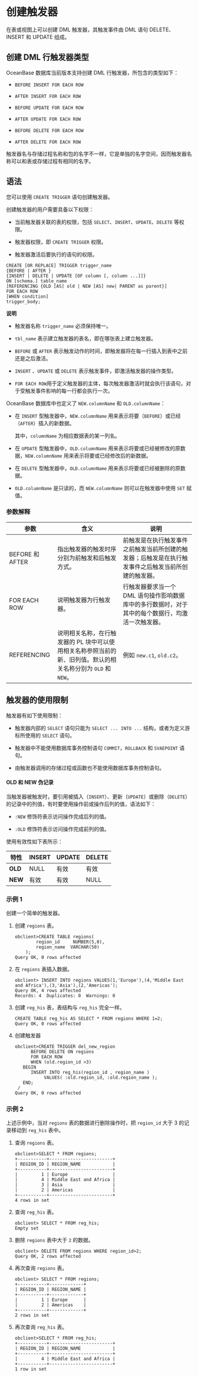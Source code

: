 创建触发器 
==========================

在表或视图上可以创建 DML 触发器，其触发事件由 DML 语句 DELETE、INSERT 和 UPDATE 组成。

创建 DML 行触发器类型 
----------------------------------

OceanBase 数据库当前版本支持创建 DML 行触发器，所包含的类型如下：

* `BEFORE INSERT FOR EACH ROW`

  

* `AFTER INSERT FOR EACH ROW`

  

* `BEFORE UPDATE FOR EACH ROW`

  

* `AFTER UPDATE FOR EACH ROW`

  

* `BEFORE DELETE FOR EACH ROW`

  

* `AFTER DELETE FOR EACH ROW`

  




触发器名与存储过程名称和包的名字不一样，它是单独的名字空间，因而触发器名称可以和表或存储过程有相同的名字。

语法 
-----------------------

您可以使用 `CREATE TRIGGER` 语句创建触发器。

创建触发器的用户需要具备以下权限：

* 当前触发器关联的表的权限，包括 `SELECT`、`INSERT`、`UPDATE`、`DELETE` 等权限。

  

* 触发器权限，即 `CREATE TRIGGER` 权限。

  

* 触发器激活后要执行的语句的权限。

  




```unknow
CREATE [OR REPLACE] TRIGGER trigger_name
{BEFORE | AFTER }
{INSERT | DELETE | UPDATE [OF column [, column ...]]}
ON [schema.] table_name 
[REFERENCING {OLD [AS] old | NEW [AS] new| PARENT as parent}]
FOR EACH ROW
[WHEN condition]
trigger_body;
```


**说明**



* 触发器名称 `trigger_name` 必须保持唯一。

  

* `tbl_name` 表示建立触发器的表名，即在哪张表上建立触发器。

  

* `BEFORE` 或 `AFTER` 表示触发动作的时间，即触发器将在每一行插入到表中之前还是之后激活。

  

* `INSERT` 、`UPDATE` 或 `DELETE` 表示触发事件，即激活触发器的操作类型。

  

* `FOR EACH ROW`用于定义触发器的主体，每次触发器激活时就会执行该语句，对于受触发事件影响的每一行都会执行一次。

  




OceanBase 数据库中也定义了 `NEW.columnName` 和 `OLD.columnName`：

* 在 `INSERT` 型触发器中，`NEW.columnName` 用来表示将要（`BEFORE`）或已经（`AFTER`）插入的新数据。

  其中，`columnName` 为相应数据表的某一列名。
  

* 在 `UPDATE` 型触发器中，`OLD.columnName` 用来表示将要或已经被修改的原数据，`NEW.columnName` 用来表示将要或已经修改后的新数据。

  

* 在 `DELETE` 型触发器中，`OLD.columnName` 用来表示将要或已经被删除的原数据。

  

* `OLD.columnName` 是只读的，而 `NEW.columnName` 则可以在触发器中使用 `SET` 赋值。

  




### 参数解释 



|     **参数**     |                             **含义**                              |                       **说明**                        |
|----------------|-----------------------------------------------------------------|-----------------------------------------------------|
| BEFORE 和 AFTER | 指出触发器的触发时序分别为前触发和后触发方式。                                         | 前触发是在执行触发事件之前触发当前所创建的触发器；后触发是在执行触发事件之后触发当前所创建的触发器。  |
| FOR EACH ROW   | 说明触发器为行触发器。                                                     | 行触发器要求当一个 DML 语句操作影响数据库中的多行数据时，对于其中的每个数据行，均激活一次触发器。 |
| REFERENCING    | 说明相关名称，在行触发器的 PL 块中可以使用相关名称参照当前的新、旧列值。默认的相关名称分别为 `OLD` 和 `NEW`。 | 例如 `new.c1`, `old.c2`。                              |



触发器的使用限制 
-----------------------------

触发器有如下使用限制：

* 触发器内部的 `SELECT` 语句只能为 `SELECT ... INTO ...` 结构，或者为定义游标所使用的 `SELECT` 语句。

  

* 触发器中不能使用数据库事务控制语句 `COMMIT`，`ROLLBACK` 和 `SVAEPOINT` 语句。

  

* 由触发器调用的存储过程或函数也不能使用数据库事务控制语句。

  




#### OLD 和 NEW 伪记录 

当触发器被触发时，要引用被插入（`INSERT`）、更新（`UPDATE`）或删除（`DELETE`）的记录中的列值，有时要使用操作前或操作后列的值，语法如下：

* `:NEW` 修饰符表示访问操作完成后列的值。

  

* `:OLD` 修饰符表示访问操作完成前列的值。

  




使用有效性如下表所示：


| **特性**  | **INSERT** | **UPDATE** | **DELETE** |
|---------|------------|------------|------------|
| **OLD** | NULL       | 有效         | 有效         |
| **NEW** | 有效         | 有效         | NULL       |



### 示例 1 

创建一个简单的触发器。

1. 创建 `regions` 表。

   ```unknow
   obclient>CREATE TABLE regions(
           region_id     NUMBER(5,0),  
           region_name  VARCHAR(50)
       );
   Query OK, 0 rows affected
   ```

   

2. 在 `regions` 表插入数据。

   ```unknow
   obclient> INSERT INTO regions VALUES(1,'Europe'),(4,'Middle East and Africa'),(3,'Asia'),(2,'Americas');
   Query OK, 4 rows affected
   Records: 4  Duplicates: 0  Warnings: 0
   ```

   

3. 创建 `reg_his` 表，表结构与 `reg_his` 完全一样。

   ```unknow
   CREATE TABLE reg_his AS SELECT * FROM regions WHERE 1=2;
   Query OK, 0 rows affected
   ```

   

4. 创建触发器 

   ```unknow
   obclient>CREATE TRIGGER del_new_region
         BEFORE DELETE ON regions 
         FOR EACH ROW
         WHEN (old.region_id >3)
      BEGIN
         INSERT INTO reg_his(region_id , region_name )
              VALUES( :old.region_id, :old.region_name );
      END;
    /
   Query OK, 0 rows affected
   ```

   




### 示例 2 

上述示例中，当对 `regions` 表的数据进行删除操作时，把 `region_id` 大于 3 的记录移动到 `reg_his` 表中。

1. 查询 `regions` 表。

   ```unknow
   obclient>SELECT * FROM regions;
   +-----------+------------------------+
   | REGION_ID | REGION_NAME            |
   +-----------+------------------------+
   |         1 | Europe                 |
   |         4 | Middle East and Africa |
   |         3 | Asia                   |
   |         2 | Americas               |
   +-----------+------------------------+
   4 rows in set
   ```

   

2. 查询 `reg_his` 表。

   ```unknow
   obclient> SELECT * FROM reg_his;
   Empty set
   ```

   

3. 删除 `regions` 表中大于 `2` 的数据。

   ```unknow
   obclient> DELETE FROM regions WHERE region_id>2;
   Query OK, 2 rows affected
   ```

   

4. 再次查询 `regions` 表。

   ```unknow
   obclient> SELECT * FROM regions;
   +-----------+-------------+
   | REGION_ID | REGION_NAME |
   +-----------+-------------+
   |         1 | Europe      |
   |         2 | Americas    |
   +-----------+-------------+
   2 rows in set
   ```

   

5. 再次查询 `reg_his` 表。

   ```unknow
   obclient>SELECT * FROM reg_his;
   +-----------+------------------------+
   | REGION_ID | REGION_NAME            |
   +-----------+------------------------+
   |         4 | Middle East and Africa |
   +-----------+------------------------+
   1 row in set
   ```

   




